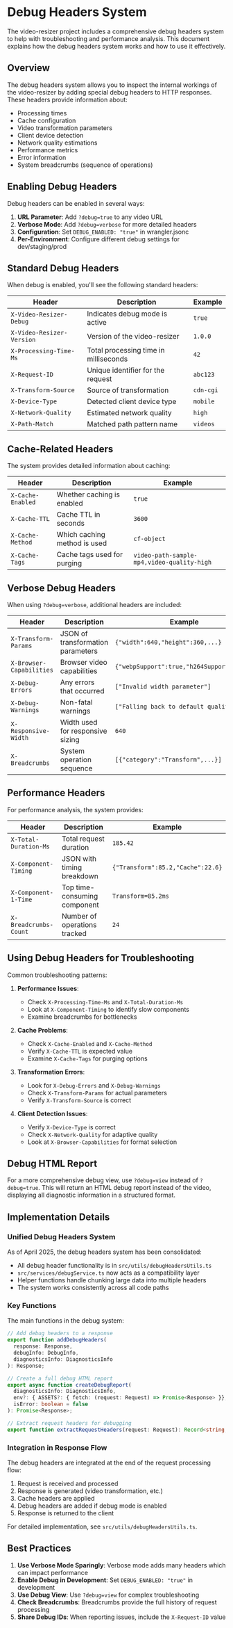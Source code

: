 # Debug Headers System

The video-resizer project includes a comprehensive debug headers system to help with troubleshooting and performance analysis. This document explains how the debug headers system works and how to use it effectively.

## Overview

The debug headers system allows you to inspect the internal workings of the video-resizer by adding special debug headers to HTTP responses. These headers provide information about:

- Processing times
- Cache configuration
- Video transformation parameters
- Client device detection
- Network quality estimations
- Performance metrics
- Error information
- System breadcrumbs (sequence of operations)

## Enabling Debug Headers

Debug headers can be enabled in several ways:

1. **URL Parameter**: Add `?debug=true` to any video URL
2. **Verbose Mode**: Add `?debug=verbose` for more detailed headers
3. **Configuration**: Set `DEBUG_ENABLED: "true"` in wrangler.jsonc
4. **Per-Environment**: Configure different debug settings for dev/staging/prod

## Standard Debug Headers

When debug is enabled, you'll see the following standard headers:

| Header | Description | Example |
|--------|-------------|---------|
| `X-Video-Resizer-Debug` | Indicates debug mode is active | `true` |
| `X-Video-Resizer-Version` | Version of the video-resizer | `1.0.0` |
| `X-Processing-Time-Ms` | Total processing time in milliseconds | `42` |
| `X-Request-ID` | Unique identifier for the request | `abc123` |
| `X-Transform-Source` | Source of transformation | `cdn-cgi` |
| `X-Device-Type` | Detected client device type | `mobile` |
| `X-Network-Quality` | Estimated network quality | `high` |
| `X-Path-Match` | Matched path pattern name | `videos` |

## Cache-Related Headers

The system provides detailed information about caching:

| Header | Description | Example |
|--------|-------------|---------|
| `X-Cache-Enabled` | Whether caching is enabled | `true` |
| `X-Cache-TTL` | Cache TTL in seconds | `3600` |
| `X-Cache-Method` | Which caching method is used | `cf-object` |
| `X-Cache-Tags` | Cache tags used for purging | `video-path-sample-mp4,video-quality-high` |

## Verbose Debug Headers

When using `?debug=verbose`, additional headers are included:

| Header | Description | Example |
|--------|-------------|---------|
| `X-Transform-Params` | JSON of transformation parameters | `{"width":640,"height":360,...}` |
| `X-Browser-Capabilities` | Browser video capabilities | `{"webpSupport":true,"h264Support":true}` |
| `X-Debug-Errors` | Any errors that occurred | `["Invalid width parameter"]` |
| `X-Debug-Warnings` | Non-fatal warnings | `["Falling back to default quality"]` |
| `X-Responsive-Width` | Width used for responsive sizing | `640` |
| `X-Breadcrumbs` | System operation sequence | `[{"category":"Transform",...}]` |

## Performance Headers

For performance analysis, the system provides:

| Header | Description | Example |
|--------|-------------|---------|
| `X-Total-Duration-Ms` | Total request duration | `185.42` |
| `X-Component-Timing` | JSON with timing breakdown | `{"Transform":85.2,"Cache":22.6}` |
| `X-Component-1-Time` | Top time-consuming component | `Transform=85.2ms` |
| `X-Breadcrumbs-Count` | Number of operations tracked | `24` |

## Using Debug Headers for Troubleshooting

Common troubleshooting patterns:

1. **Performance Issues**:
   - Check `X-Processing-Time-Ms` and `X-Total-Duration-Ms`
   - Look at `X-Component-Timing` to identify slow components
   - Examine breadcrumbs for bottlenecks

2. **Cache Problems**:
   - Check `X-Cache-Enabled` and `X-Cache-Method`
   - Verify `X-Cache-TTL` is expected value
   - Examine `X-Cache-Tags` for purging options

3. **Transformation Errors**:
   - Look for `X-Debug-Errors` and `X-Debug-Warnings`
   - Check `X-Transform-Params` for actual parameters
   - Verify `X-Transform-Source` is correct

4. **Client Detection Issues**:
   - Verify `X-Device-Type` is correct
   - Check `X-Network-Quality` for adaptive quality
   - Look at `X-Browser-Capabilities` for format selection

## Debug HTML Report

For a more comprehensive debug view, use `?debug=view` instead of `?debug=true`. This will return an HTML debug report instead of the video, displaying all diagnostic information in a structured format.

## Implementation Details

### Unified Debug Headers System

As of April 2025, the debug headers system has been consolidated:

- All debug header functionality is in `src/utils/debugHeadersUtils.ts`
- `src/services/debugService.ts` now acts as a compatibility layer
- Helper functions handle chunking large data into multiple headers
- The system works consistently across all code paths

### Key Functions

The main functions in the debug system:

```typescript
// Add debug headers to a response
export function addDebugHeaders(
  response: Response,
  debugInfo: DebugInfo,
  diagnosticsInfo: DiagnosticsInfo
): Response;

// Create a full debug HTML report
export async function createDebugReport(
  diagnosticsInfo: DiagnosticsInfo,
  env?: { ASSETS?: { fetch: (request: Request) => Promise<Response> }},
  isError: boolean = false
): Promise<Response>;

// Extract request headers for debugging
export function extractRequestHeaders(request: Request): Record<string, string>;
```

### Integration in Response Flow

The debug headers are integrated at the end of the request processing flow:

1. Request is received and processed
2. Response is generated (video transformation, etc.)
3. Cache headers are applied
4. Debug headers are added if debug mode is enabled
5. Response is returned to the client

For detailed implementation, see `src/utils/debugHeadersUtils.ts`.

## Best Practices

1. **Use Verbose Mode Sparingly**: Verbose mode adds many headers which can impact performance
2. **Enable Debug in Development**: Set `DEBUG_ENABLED: "true"` in development
3. **Use Debug View**: Use `?debug=view` for complex troubleshooting
4. **Check Breadcrumbs**: Breadcrumbs provide the full history of request processing
5. **Share Debug IDs**: When reporting issues, include the `X-Request-ID` value